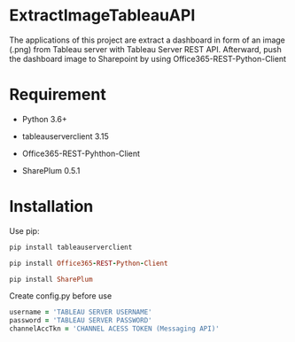 # ExtractImageTableauAPI

The applications of this project are extract a dashboard in form of an image (.png) from Tableau server with Tableau Server REST API.
Afterward, push the dashboard image to Sharepoint by using Office365-REST-Python-Client

# Requirement
* Python 3.6+

* tableauserverclient 3.15

* Office365-REST-Pyhthon-Client

* SharePlum 0.5.1

# Installation
Use pip:

``` Ruby
pip install tableauserverclient
```
``` Ruby
pip install Office365-REST-Python-Client
```
``` Ruby
pip install SharePlum
```
Create config.py before use
``` Ruby
username = 'TABLEAU SERVER USERNAME'
password = 'TABLEAU SERVER PASSWORD'
channelAccTkn = 'CHANNEL ACESS TOKEN (Messaging API)'
```
